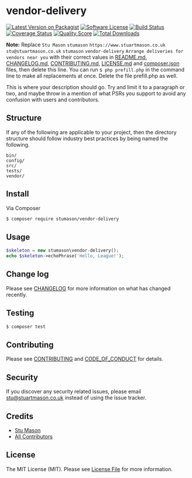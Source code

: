 # vendor-delivery

[![Latest Version on Packagist][ico-version]][link-packagist]
[![Software License][ico-license]](LICENSE.md)
[![Build Status][ico-travis]][link-travis]
[![Coverage Status][ico-scrutinizer]][link-scrutinizer]
[![Quality Score][ico-code-quality]][link-code-quality]
[![Total Downloads][ico-downloads]][link-downloads]

**Note:** Replace ```Stu Mason``` ```stumason``` ```https://www.stuartmason.co.uk``` ```stu@stuartmason.co.uk``` ```stumason``` ```vendor-delivery``` ```Arrange deliveries for vendors near you``` with their correct values in [README.md](README.md), [CHANGELOG.md](CHANGELOG.md), [CONTRIBUTING.md](CONTRIBUTING.md), [LICENSE.md](LICENSE.md) and [composer.json](composer.json) files, then delete this line. You can run `$ php prefill.php` in the command line to make all replacements at once. Delete the file prefill.php as well.

This is where your description should go. Try and limit it to a paragraph or two, and maybe throw in a mention of what
PSRs you support to avoid any confusion with users and contributors.

## Structure

If any of the following are applicable to your project, then the directory structure should follow industry best practices by being named the following.

```
bin/        
config/
src/
tests/
vendor/
```


## Install

Via Composer

``` bash
$ composer require stumason/vendor-delivery
```

## Usage

``` php
$skeleton = new stumason\vendor-delivery();
echo $skeleton->echoPhrase('Hello, League!');
```

## Change log

Please see [CHANGELOG](CHANGELOG.md) for more information on what has changed recently.

## Testing

``` bash
$ composer test
```

## Contributing

Please see [CONTRIBUTING](CONTRIBUTING.md) and [CODE_OF_CONDUCT](CODE_OF_CONDUCT.md) for details.

## Security

If you discover any security related issues, please email stu@stuartmason.co.uk instead of using the issue tracker.

## Credits

- [Stu Mason][link-author]
- [All Contributors][link-contributors]

## License

The MIT License (MIT). Please see [License File](LICENSE.md) for more information.

[ico-version]: https://img.shields.io/packagist/v/stumason/vendor-delivery.svg?style=flat-square
[ico-license]: https://img.shields.io/badge/license-MIT-brightgreen.svg?style=flat-square
[ico-travis]: https://img.shields.io/travis/stumason/vendor-delivery/master.svg?style=flat-square
[ico-scrutinizer]: https://img.shields.io/scrutinizer/coverage/g/stumason/vendor-delivery.svg?style=flat-square
[ico-code-quality]: https://img.shields.io/scrutinizer/g/stumason/vendor-delivery.svg?style=flat-square
[ico-downloads]: https://img.shields.io/packagist/dt/stumason/vendor-delivery.svg?style=flat-square

[link-packagist]: https://packagist.org/packages/stumason/vendor-delivery
[link-travis]: https://travis-ci.org/stumason/vendor-delivery
[link-scrutinizer]: https://scrutinizer-ci.com/g/stumason/vendor-delivery/code-structure
[link-code-quality]: https://scrutinizer-ci.com/g/stumason/vendor-delivery
[link-downloads]: https://packagist.org/packages/stumason/vendor-delivery
[link-author]: https://github.com/stumason
[link-contributors]: ../../contributors